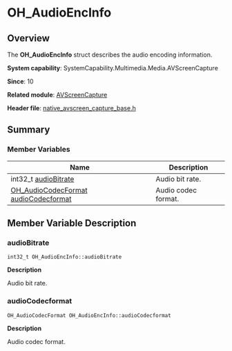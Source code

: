 # OH_AudioEncInfo


## Overview

The **OH_AudioEncInfo** struct describes the audio encoding information.

**System capability**: SystemCapability.Multimedia.Media.AVScreenCapture

**Since**: 10

**Related module**: [AVScreenCapture](_a_v_screen_capture.md)

**Header file**: [native_avscreen_capture_base.h](native__avscreen__capture__base_8h.md)


## Summary


### Member Variables

| Name| Description| 
| -------- | -------- |
| int32_t [audioBitrate](#audiobitrate) | Audio bit rate.| 
| [OH_AudioCodecFormat](_a_v_screen_capture.md#oh_audiocodecformat) [audioCodecformat](#audiocodecformat) | Audio codec format.| 


## Member Variable Description


### audioBitrate

```
int32_t OH_AudioEncInfo::audioBitrate
```

**Description**

Audio bit rate.


### audioCodecformat

```
OH_AudioCodecFormat OH_AudioEncInfo::audioCodecformat
```

**Description**

Audio codec format.
